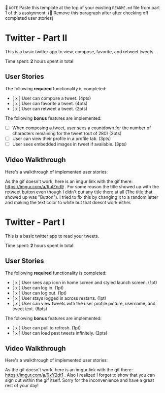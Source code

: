 📝 `NOTE` Paste this template at the top of your existing `README.md` file from part 1 of this assignment. (🚫 Remove this paragraph after after checking off completed user stories)

# Twitter - Part II

This is a basic twitter app to view, compose, favorite, and retweet tweets.

Time spent: **2** hours spent in total

## User Stories

The following **required** functionality is completed:

- [ x ] User can compose a tweet. (4pts)
- [ x ] User can favorite a tweet. (4pts)
- [ x ] User can retweet a tweet. (2pts)

The following **bonus** features are implemented:

- [ ] When composing a tweet, user sees a countdown for the number of characters remaining for the tweet (out of 280) (2pts)
- [ ] User can view their profile in a profile tab. (3pts)
- [ ] User sees embedded images in tweet if available. (3pts)

## Video Walkthrough

Here's a walkthrough of implemented user stories:

As the gif doesn't work, here is an imgur link with the gif there: https://imgur.com/a/RulZnd9 . For some reason the title showed up with the retweet button even though I didn't put any title there at all (The title that showed up was "Button"). I tried to fix this by changing it to a random letter and making the text color to white but that doesnt work either.



# Twitter - Part I

This is a basic twitter app to read your tweets.

Time spent: **2** hours spent in total

## User Stories

The following **required** functionality is completed:

- [ x ] User sees app icon in home screen and styled launch screen. (1pt)
- [ x ] User can log in. (1pt)
- [ x ] User can log out. (1pt)
- [ x ] User stays logged in across restarts. (1pt)
- [ x ] User can view tweets with the user profile picture, username, and tweet text. (6pts)

The following **bonus** features are implemented:

- [ x ] User can pull to refresh. (1pt)
- [ x ] User can load past tweets infinitely. (2pts)

## Video Walkthrough

Here's a walkthrough of implemented user stories:

As the gif doesn't work, here is an imgur link with the gif there: https://imgur.com/a/9xY2dt1 . Also I realized I forgot to show that you can sign out within the gif itself. Sorry for the inconvenience and have a great rest of your day!
